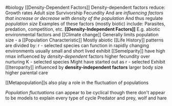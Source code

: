 #biology 
[[Density-Dependent Factors]]
	Density-dependent factors reduce:
		Growth rates
		Adult size
		Survivorship
		Fecundity
	And are *influencing factors that increase or decrease with density of the population*
	And thus regulate *population size*
	Examples of these factors (mostly biotic) include:
		Parasites, predation, competition, etc.
**[[Density-Independent Factors]]**
	E.g. abiotic environmental factors and [[Climate change]]
		Generally limits population size - a [[Population Characteristic]]
		Mostly abiotic
[[Life History]] patterns are divided by:
	r - selected species
		can function in rapidly changing environments
			usually small and short lived
			exhibit [[Semelparity]]
		have high rmax
		influenced by *density-dependent* factors
		higher fecundity over nurturing
	K - selected species
		Might have started out as r - selected
		Exhibit [[Iteroparity]]
		influenced by **density-independent factors**
		larger body size
		higher parental care

[[Metapopulation]]s also play a role in the fluctuation of populations

*Population fluctuations* can appear to be cyclical
	though there don't appear to be models to explain every type of cycle
	Predator and prey, wolf and hare